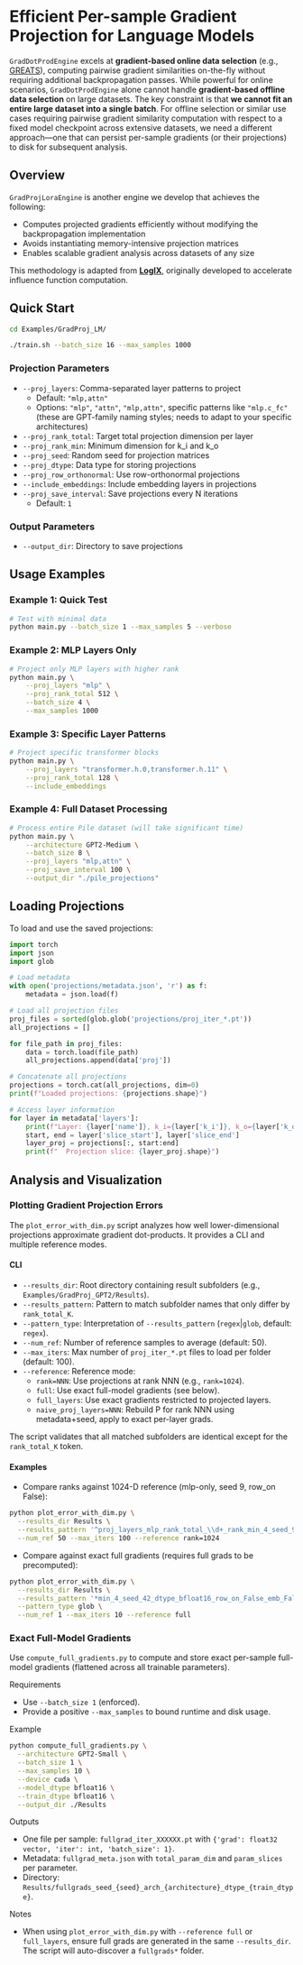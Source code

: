 # Efficient Per-sample Gradient Projection for Language Models

`GradDotProdEngine` excels at **gradient-based online data selection** (e.g., [GREATS](https://openreview.net/pdf?id=232VcN8tSx)), computing pairwise gradient similarities on-the-fly without requiring additional backpropagation passes. While powerful for online scenarios, `GradDotProdEngine` alone cannot handle **gradient-based offline data selection** on large datasets. The key constraint is that **we cannot fit an entire large dataset into a single batch**. For offline selection or similar use cases requiring pairwise gradient similarity computation with respect to a fixed model checkpoint across extensive datasets, we need a different approach—one that can persist per-sample gradients (or their projections) to disk for subsequent analysis.

## Overview

`GradProjLoraEngine` is another engine we develop that achieves the following: 
- Computes projected gradients efficiently without modifying the backpropagation implementation
- Avoids instantiating memory-intensive projection matrices
- Enables scalable gradient analysis across datasets of any size

This methodology is adapted from [**LogIX**](https://arxiv.org/abs/2405.13954), originally developed to accelerate influence function computation.


## Quick Start

```bash
cd Examples/GradProj_LM/

./train.sh --batch_size 16 --max_samples 1000
```

### Projection Parameters
- `--proj_layers`: Comma-separated layer patterns to project
  - Default: `"mlp,attn"`
  - Options: `"mlp"`, `"attn"`, `"mlp,attn"`, specific patterns like `"mlp.c_fc"` (these are GPT-family naming styles; needs to adapt to your specific architectures)
- `--proj_rank_total`: Target total projection dimension per layer
- `--proj_rank_min`: Minimum dimension for k_i and k_o
- `--proj_seed`: Random seed for projection matrices
- `--proj_dtype`: Data type for storing projections
- `--proj_row_orthonormal`: Use row-orthonormal projections
- `--include_embeddings`: Include embedding layers in projections
- `--proj_save_interval`: Save projections every N iterations
  - Default: `1`

### Output Parameters
- `--output_dir`: Directory to save projections



## Usage Examples

### Example 1: Quick Test
```bash
# Test with minimal data
python main.py --batch_size 1 --max_samples 5 --verbose
```

### Example 2: MLP Layers Only
```bash
# Project only MLP layers with higher rank
python main.py \
    --proj_layers "mlp" \
    --proj_rank_total 512 \
    --batch_size 4 \
    --max_samples 1000
```

### Example 3: Specific Layer Patterns
```bash
# Project specific transformer blocks
python main.py \
    --proj_layers "transformer.h.0,transformer.h.11" \
    --proj_rank_total 128 \
    --include_embeddings
```

### Example 4: Full Dataset Processing
```bash
# Process entire Pile dataset (will take significant time)
python main.py \
    --architecture GPT2-Medium \
    --batch_size 8 \
    --proj_layers "mlp,attn" \
    --proj_save_interval 100 \
    --output_dir "./pile_projections"
```

## Loading Projections

To load and use the saved projections:

```python
import torch
import json
import glob

# Load metadata
with open('projections/metadata.json', 'r') as f:
    metadata = json.load(f)

# Load all projection files
proj_files = sorted(glob.glob('projections/proj_iter_*.pt'))
all_projections = []

for file_path in proj_files:
    data = torch.load(file_path)
    all_projections.append(data['proj'])

# Concatenate all projections
projections = torch.cat(all_projections, dim=0)
print(f"Loaded projections: {projections.shape}")

# Access layer information
for layer in metadata['layers']:
    print(f"Layer: {layer['name']}, k_i={layer['k_i']}, k_o={layer['k_o']}")
    start, end = layer['slice_start'], layer['slice_end']
    layer_proj = projections[:, start:end]
    print(f"  Projection slice: {layer_proj.shape}")
```


## Analysis and Visualization

### Plotting Gradient Projection Errors

The `plot_error_with_dim.py` script analyzes how well lower-dimensional projections approximate gradient dot-products. It provides a CLI and multiple reference modes.

#### CLI

- `--results_dir`: Root directory containing result subfolders (e.g., `Examples/GradProj_GPT2/Results`).
- `--results_pattern`: Pattern to match subfolder names that only differ by `rank_total_K`.
- `--pattern_type`: Interpretation of `--results_pattern` (`regex`|`glob`, default: `regex`).
- `--num_ref`: Number of reference samples to average (default: 50).
- `--max_iters`: Max number of `proj_iter_*.pt` files to load per folder (default: 100).
- `--reference`: Reference mode:
  - `rank=NNN`: Use projections at rank NNN (e.g., `rank=1024`).
  - `full`: Use exact full-model gradients (see below).
  - `full_layers`: Use exact gradients restricted to projected layers.
  - `naive_proj_layers=NNN`: Rebuild P for rank NNN using metadata+seed, apply to exact per-layer grads.

The script validates that all matched subfolders are identical except for the `rank_total_K` token.

#### Examples

- Compare ranks against 1024-D reference (mlp-only, seed 9, row_on False):
```bash
python plot_error_with_dim.py \
  --results_dir Results \
  --results_pattern '^proj_layers_mlp_rank_total_\\d+_rank_min_4_seed_9_dtype_bfloat16_row_on_False_emb_False$' \
  --num_ref 50 --max_iters 100 --reference rank=1024
```

- Compare against exact full gradients (requires full grads to be precomputed):
```bash
python plot_error_with_dim.py \
  --results_dir Results \
  --results_pattern '*min_4_seed_42_dtype_bfloat16_row_on_False_emb_False' \
  --pattern_type glob \
  --num_ref 1 --max_iters 10 --reference full
```

### Exact Full-Model Gradients

Use `compute_full_gradients.py` to compute and store exact per-sample full-model gradients (flattened across all trainable parameters).

Requirements
- Use `--batch_size 1` (enforced).
- Provide a positive `--max_samples` to bound runtime and disk usage.

Example
```bash
python compute_full_gradients.py \
  --architecture GPT2-Small \
  --batch_size 1 \
  --max_samples 10 \
  --device cuda \
  --model_dtype bfloat16 \
  --train_dtype bfloat16 \
  --output_dir ./Results
```

Outputs
- One file per sample: `fullgrad_iter_XXXXXX.pt` with `{'grad': float32 vector, 'iter': int, 'batch_size': 1}`.
- Metadata: `fullgrad_meta.json` with `total_param_dim` and `param_slices` per parameter.
- Directory: `Results/fullgrads_seed_{seed}_arch_{architecture}_dtype_{train_dtype}`.

Notes
- When using `plot_error_with_dim.py` with `--reference full` or `full_layers`, ensure full grads are generated in the same `--results_dir`. The script will auto-discover a `fullgrads*` folder.
